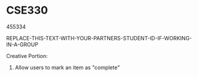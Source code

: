 # CSE330
455334

REPLACE-THIS-TEXT-WITH-YOUR-PARTNERS-STUDENT-ID-IF-WORKING-IN-A-GROUP

Creative Portion:
1) Allow users to mark an item as "complete"
